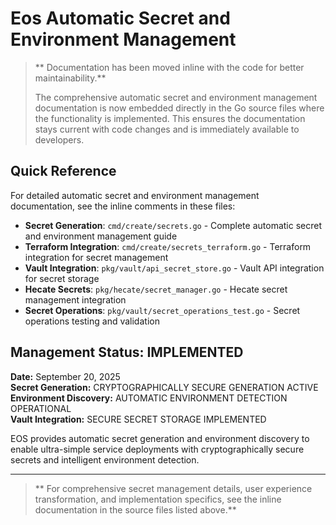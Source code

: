 # Eos Automatic Secret and Environment Management

> ** Documentation has been moved inline with the code for better maintainability.**
> 
> The comprehensive automatic secret and environment management documentation is now embedded directly in the Go source files where the functionality is implemented. This ensures the documentation stays current with code changes and is immediately available to developers.

## Quick Reference

For detailed automatic secret and environment management documentation, see the inline comments in these files:

- **Secret Generation**: `cmd/create/secrets.go` - Complete automatic secret and environment management guide
- **Terraform Integration**: `cmd/create/secrets_terraform.go` - Terraform integration for secret management
- **Vault Integration**: `pkg/vault/api_secret_store.go` - Vault API integration for secret storage
- **Hecate Secrets**: `pkg/hecate/secret_manager.go` - Hecate secret management integration
- **Secret Operations**: `pkg/vault/secret_operations_test.go` - Secret operations testing and validation

## Management Status:  IMPLEMENTED

**Date:** September 20, 2025  
**Secret Generation:**  CRYPTOGRAPHICALLY SECURE GENERATION ACTIVE  
**Environment Discovery:**  AUTOMATIC ENVIRONMENT DETECTION OPERATIONAL  
**Vault Integration:**  SECURE SECRET STORAGE IMPLEMENTED

EOS provides automatic secret generation and environment discovery to enable ultra-simple service deployments with cryptographically secure secrets and intelligent environment detection.

---

> ** For comprehensive secret management details, user experience transformation, and implementation specifics, see the inline documentation in the source files listed above.**
